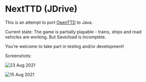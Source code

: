 # NextTTD (JDrive)

This is an attempt to port [OpenTTD](https://www.openttd.org/) to Java.

Current state: The game is partially playable - trains, ships and road vehicles are working. But Save/load is incomplete.

You're welcome to take part in testing and/or development!

Screenshots:

![23 Aug 2021](https://user-images.githubusercontent.com/11458393/130508122-ea062c84-1a82-4f90-ab91-c5e9f677639f.png)


![15 Aug 2021](https://user-images.githubusercontent.com/11458393/129686284-d844865f-4f69-4e1d-9596-0c3c8c88398b.png)


